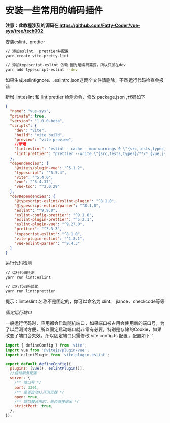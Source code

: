 # 安装一些常用的编码插件

__注意：此教程涉及的源码在 https://github.com/Fatty-Coder/vue-sys/tree/tech002__

安装eslint、prettier

```sh
// 添加eslint、 prettier并配置
yarn create vite-pretty-lint

// 添加typescript-eslint 依赖 因为是编码需要，所以只加在dev
yarn add typescript-eslint --dev

```

如果生成.eslintignore、.eslintrc.json这两个文件请删除，不然运行代码检查会报错

新增 lint:eslint 和 lint:prettier 检测命令，修改 package.json ,代码如下

```json
{
  "name": "vue-sys",
  "private": true,
  "version": "1.0.0-beta",
  "scripts": {
    "dev": "vite",
    "build": "vite build",
    "preview": "vite preview",
    //新增
    "lint:eslint": "eslint --cache --max-warnings 0 \"{src,tests,types}/**/*.{vue,js,jsx,ts,tsx}\" --fix",
    "lint:prettier": "prettier --write \"{src,tests,types}/**/*.{vue,js,jsx,ts,tsx,json,css,less,scss,html,md}\""
  },
  "dependencies": {
    "@vitejs/plugin-vue": "^5.1.2",
    "typescript": "^5.5.4",
    "vite": "^5.4.0",
    "vue": "^3.4.37",
    "vue-tsc": "^2.0.29"
  },
  "devDependencies": {
    "@typescript-eslint/eslint-plugin": "^8.1.0",
    "@typescript-eslint/parser": "^8.1.0",
    "eslint": "^9.9.0",
    "eslint-config-prettier": "^9.1.0",
    "eslint-plugin-prettier": "^5.2.1",
    "eslint-plugin-vue": "^9.27.0",
    "prettier": "^3.3.3",
    "typescript-eslint": "^8.1.0",
    "vite-plugin-eslint": "^1.8.1",
    "vue-eslint-parser": "^9.4.3"
  }
}
```

运行代码检测

```sh
// 运行代码检测
yarn run lint:eslint

// 运行代码格式化
yarn run lint:prettier

```

提示：lint:eslint 名称不是固定的，你可以命名为 xlint、 jiance、checkcode等等

*固定运行端口*

一般运行代码时，应用都会启动随机端口，如果端口被占用会使用新的端口号，为了以后测试方便，所以固定启动端口就非常有必要，特别是存储的Cookie，如果改变了端口会失效。所以固定端口只需修改 vite.config.ts 配置，配置如下：

```javascript
import { defineConfig } from 'vite';
import vue from '@vitejs/plugin-vue';
import eslintPlugin from 'vite-plugin-eslint';

export default defineConfig({
  plugins: [vue(), eslintPlugin()],
  //启动服务配置
  server: {
    /** 端口号 */
    port: 3301,
    /** 是否自动打开浏览器 */
    open: true,
    /** 端口被占用时，是否直接退出 */
    strictPort: true,
  },
});

```